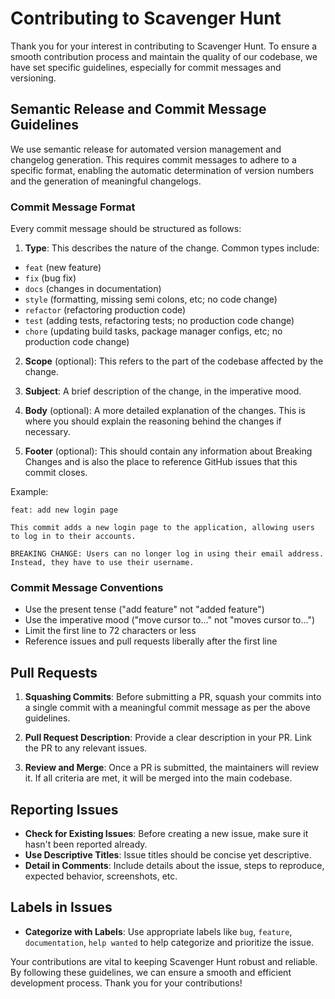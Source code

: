 # Contributing to Scavenger Hunt

Thank you for your interest in contributing to Scavenger Hunt. To ensure a smooth contribution process and maintain the quality
of our codebase, we have set specific guidelines, especially for commit messages and versioning.

## Semantic Release and Commit Message Guidelines

We use semantic release for automated version management and changelog generation. This requires commit messages to
adhere to a specific format, enabling the automatic determination of version numbers and the generation of meaningful
changelogs.

### Commit Message Format

Every commit message should be structured as follows:

1. **Type**: This describes the nature of the change. Common types include:

- `feat` (new feature)
- `fix` (bug fix)
- `docs` (changes in documentation)
- `style` (formatting, missing semi colons, etc; no code change)
- `refactor` (refactoring production code)
- `test` (adding tests, refactoring tests; no production code change)
- `chore` (updating build tasks, package manager configs, etc; no production code change)

2. **Scope** (optional): This refers to the part of the codebase affected by the change.

3. **Subject**: A brief description of the change, in the imperative mood.

4. **Body** (optional): A more detailed explanation of the changes. This is where you should explain the reasoning
   behind the changes if necessary.

5. **Footer** (optional): This should contain any information about Breaking Changes and is also the place to reference
   GitHub issues that this commit closes.

Example:

```
feat: add new login page

This commit adds a new login page to the application, allowing users to log in to their accounts.

BREAKING CHANGE: Users can no longer log in using their email address. Instead, they have to use their username.
```

### Commit Message Conventions

- Use the present tense ("add feature" not "added feature")
- Use the imperative mood ("move cursor to..." not "moves cursor to...")
- Limit the first line to 72 characters or less
- Reference issues and pull requests liberally after the first line

## Pull Requests

1. **Squashing Commits**: Before submitting a PR, squash your commits into a single commit with a meaningful commit
   message as per the above guidelines.

2. **Pull Request Description**: Provide a clear description in your PR. Link the PR to any relevant issues.

3. **Review and Merge**: Once a PR is submitted, the maintainers will review it. If all criteria are met, it will be
   merged into the main codebase.

## Reporting Issues

- **Check for Existing Issues**: Before creating a new issue, make sure it hasn't been reported already.
- **Use Descriptive Titles**: Issue titles should be concise yet descriptive.
- **Detail in Comments**: Include details about the issue, steps to reproduce, expected behavior, screenshots, etc.

## Labels in Issues

- **Categorize with Labels**: Use appropriate labels like `bug`, `feature`, `documentation`, `help wanted` to help
  categorize and prioritize the issue.

Your contributions are vital to keeping Scavenger Hunt robust and reliable. By following these guidelines, we can ensure a
smooth and efficient development process. Thank you for your contributions!
